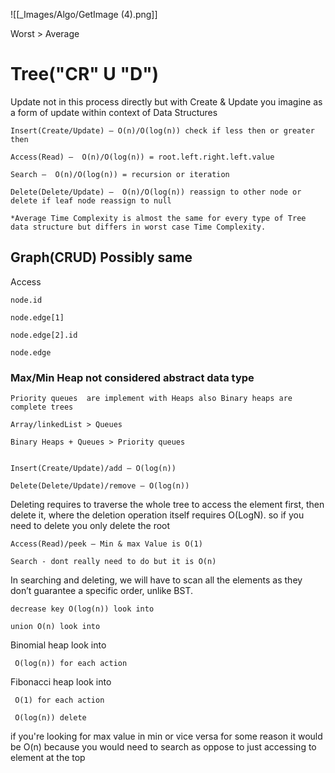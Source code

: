 ![[_Images/Algo/GetImage (4).png]]

Worst > Average 

# Tree("CR" U "D") 
Update not in this process directly but with Create & Update you imagine as a form of update within context of Data Structures  

	Insert(Create/Update) — O(n)/O(log(n)) check if less then or greater then 
	
	Access(Read) —  O(n)/O(log(n)) = root.left.right.left.value 
	
	Search —  O(n)/O(log(n)) = recursion or iteration 
	
	Delete(Delete/Update) —  O(n)/O(log(n)) reassign to other node or delete if leaf node reassign to null 
	
	*Average Time Complexity is almost the same for every type of Tree data structure but differs in worst case Time Complexity. 

## Graph(CRUD) Possibly same 

Access   
	
	node.id  
	
	node.edge[1]    
	
	node.edge[2].id        
	
	node.edge 

### Max/Min Heap not considered abstract data type 

	Priority queues  are implement with Heaps also Binary heaps are complete trees  
	
	Array/linkedList > Queues  
	
	Binary Heaps + Queues > Priority queues 
	
	
	Insert(Create/Update)/add — O(log(n))  
	
	Delete(Delete/Update)/remove — O(log(n)) 

Deleting requires to traverse the whole tree to access the element first, then delete it, where the deletion operation itself requires O(LogN). so if you need to delete you only delete the root

	Access(Read)/peek — Min & max Value is O(1) 
	
	Search - dont really need to do but it is O(n) 
	
In searching and deleting, we will have to scan all the elements as they don’t guarantee a specific order, unlike BST.
	
	decrease key O(log(n)) look into 
	
	union O(n) look into 

Binomial heap look into 

	 O(log(n)) for each action 

Fibonacci heap look into 

	 O(1) for each action 
	
	 O(log(n)) delete 

if you're looking for max value in min or vice versa for some reason it would be O(n) because you would need to search as oppose to just accessing to element at the top